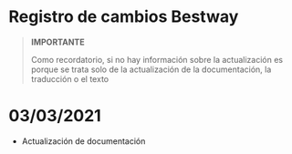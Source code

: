 # Registro de cambios Bestway

>**IMPORTANTE**
>
>Como recordatorio, si no hay información sobre la actualización es porque se trata solo de la actualización de la documentación, la traducción o el texto

# 03/03/2021 

 - Actualización de documentación